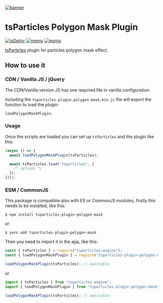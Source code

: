 [![banner](https://particles.js.org/images/banner2.png)](https://particles.js.org)

# tsParticles Polygon Mask Plugin

[![jsDelivr](https://data.jsdelivr.com/v1/package/npm/tsparticles-plugin-polygon-mask/badge)](https://www.jsdelivr.com/package/npm/tsparticles-plugin-polygon-mask)
[![npmjs](https://badge.fury.io/js/tsparticles-plugin-polygon-mask.svg)](https://www.npmjs.com/package/tsparticles-plugin-polygon-mask)
[![npmjs](https://img.shields.io/npm/dt/tsparticles-plugin-polygon-mask)](https://www.npmjs.com/package/tsparticles-plugin-polygon-mask)

[tsParticles](https://github.com/matteobruni/tsparticles) plugin for particles polygon mask effect.

## How to use it

### CDN / Vanilla JS / jQuery

The CDN/Vanilla version JS has one required file in vanilla configuration:

Including the `tsparticles.plugin.polygon-mask.min.js` file will export the function to load the plugin:

```javascript
loadPolygonMaskPlugin;
```

### Usage

Once the scripts are loaded you can set up `tsParticles` and the plugin like this:

```javascript
(async () => {
  await loadPolygonMaskPlugin(tsParticles);

  await tsParticles.load("tsparticles", {
    /* options */
  });
})();
```

### ESM / CommonJS

This package is compatible also with ES or CommonJS modules, firstly this needs to be installed, like this:

```shell
$ npm install tsparticles-plugin-polygon-mask
```

or

```shell
$ yarn add tsparticles-plugin-polygon-mask
```

Then you need to import it in the app, like this:

```javascript
const { tsParticles } = require("tsparticles-engine");
const { loadPolygonMaskPlugin } = require("tsparticles-plugin-polygon-mask");

loadPolygonMaskPlugin(tsParticles); // awaitable
```

or

```javascript
import { tsParticles } from "tsparticles-engine";
import { loadPolygonMaskPlugin } from "tsparticles-plugin-polygon-mask";

loadPolygonMaskPlugin(tsParticles); // awaitable
```
